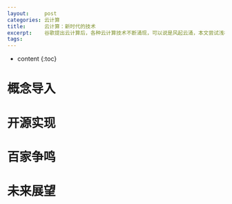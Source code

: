 ```yaml
---
layout:     post
categories: 云计算
title:      云计算：新时代的技术
excerpt:    谷歌提出云计算后，各种云计算技术不断涌现，可以说是风起云涌，本文尝试浅析云计算
tags:       
---
```


* content
{:toc}

# 概念导入

# 开源实现

# 百家争鸣

# 未来展望

